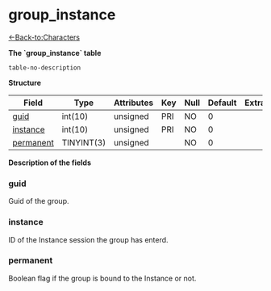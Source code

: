 # group\_instance

[<-Back-to:Characters](database-characters.md)

**The \`group\_instance\` table**

`table-no-description`

**Structure**

| Field          | Type       | Attributes | Key | Null | Default | Extra | Comment |
|----------------|------------|------------|-----|------|---------|-------|---------|
| [guid][1]      | int(10)    | unsigned   | PRI | NO   | 0       |       |         |
| [instance][2]  | int(10)    | unsigned   | PRI | NO   | 0       |       |         |
| [permanent][3] | TINYINT(3) | unsigned   |     | NO   | 0       |       |         |

[1]: #guid
[2]: #instance
[3]: #permanent

**Description of the fields**

### guid

Guid of the group.

### instance

ID of the Instance session the group has enterd.

### permanent

Boolean flag if the group is bound to the Instance or not.

